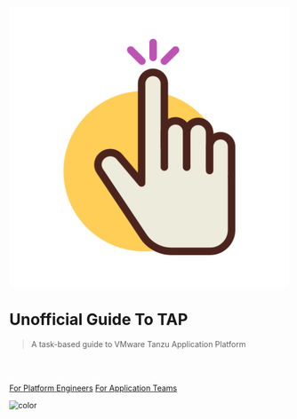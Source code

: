 ![logo](_media/tap.png)

# Unofficial Guide To TAP

> A task-based guide to VMware Tanzu Application Platform

</br>
</br>

[For Platform Engineers](./tap-for-platform-engineers/README.md)
[For Application Teams](./tap-for-app-teams/README.md)

![color](#f0f0f0)